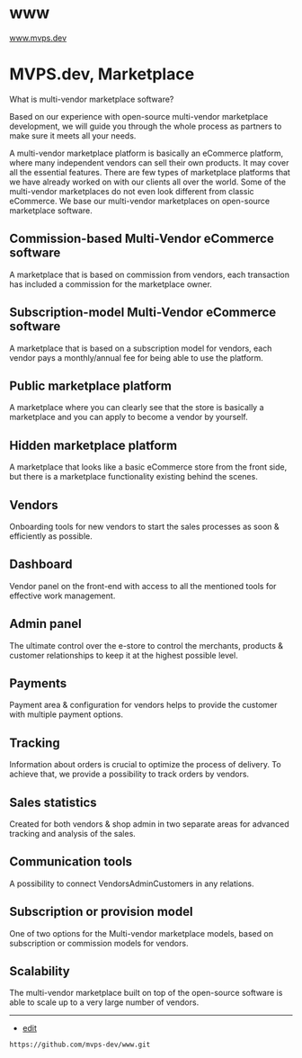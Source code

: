 # www
www.mvps.dev


# MVPS.dev, Marketplace

What is multi-vendor marketplace software?

Based on our experience with open-source multi-vendor marketplace development, we will guide you through the whole process as partners to make sure it meets all your needs. 


A multi-vendor marketplace platform is basically an eCommerce platform, where many independent vendors can sell their own products. It may cover all the essential features. There are few types of marketplace platforms that we have already worked on with our clients all over the world. Some of the multi-vendor marketplaces do not even look different from classic eCommerce. 
We base our multi-vendor marketplaces on open-source marketplace software.


## Commission-based Multi-Vendor eCommerce software
A marketplace that is based on commission from vendors, each transaction has included a commission for the marketplace owner.

##  Subscription-model Multi-Vendor eCommerce software
A marketplace that is based on a subscription model for vendors, each vendor pays a monthly/annual fee for being able to use the platform.

##  Public marketplace platform
A marketplace where you can clearly see that the store is basically a marketplace and you can apply to become a vendor by yourself.

##  Hidden marketplace platform
A marketplace that looks like a basic eCommerce store from the front side, but there is a marketplace functionality existing behind the scenes.

## Vendors
Onboarding tools for new vendors to start the sales processes as soon & efficiently as possible.

## Dashboard
Vendor panel on the front-end with access to all the mentioned tools for effective work management.

## Admin panel
The ultimate control over the e-store to control the merchants, products & customer relationships to keep it at the highest possible level.

## Payments
Payment area & configuration for vendors helps to provide the customer with multiple payment options.

## Tracking
Information about orders is crucial to optimize the process of delivery. To achieve that, we provide a possibility to track orders by vendors.

## Sales statistics
Created for both vendors & shop admin in two separate areas for advanced tracking and analysis of the sales.


## Communication tools
A possibility to connect VendorsAdminCustomers in any relations.

## Subscription or provision model
One of two options for the Multi-vendor marketplace models, based on subscription or commission models for vendors.

## Scalability
The multi-vendor marketplace built on top of the open-source software is able to scale up to a very large number of vendors.


---
+ [edit](https://github.com/mvps-dev/www/edit/main/README.md)

```
https://github.com/mvps-dev/www.git
```

